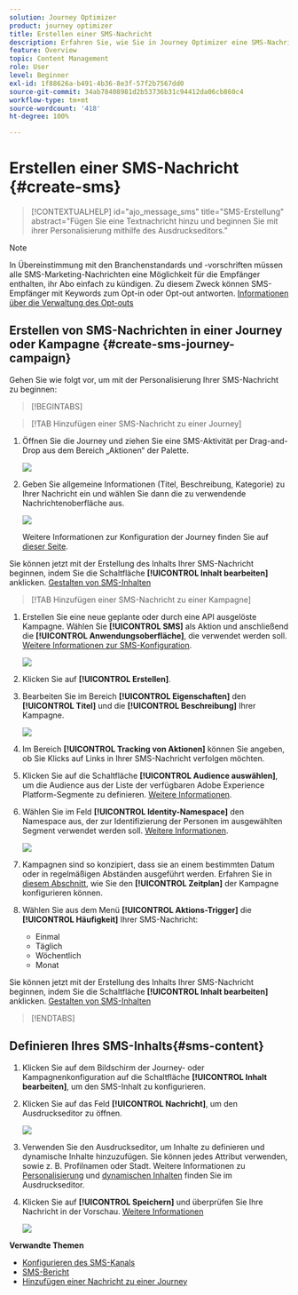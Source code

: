 ```yaml
---
solution: Journey Optimizer
product: journey optimizer
title: Erstellen einer SMS-Nachricht
description: Erfahren Sie, wie Sie in Journey Optimizer eine SMS-Nachricht erstellen.
feature: Overview
topic: Content Management
role: User
level: Beginner
exl-id: 1f88626a-b491-4b36-8e3f-57f2b7567dd0
source-git-commit: 34ab78408981d2b53736b31c94412da06cb860c4
workflow-type: tm+mt
source-wordcount: '418'
ht-degree: 100%

---
```


# Erstellen einer SMS-Nachricht {#create-sms}

>[!CONTEXTUALHELP]
>id="ajo_message_sms"
>title="SMS-Erstellung"
>abstract="Fügen Sie eine Textnachricht hinzu und beginnen Sie mit ihrer Personalisierung mithilfe des Ausdruckseditors."

>[!NOTE]
>
>In Übereinstimmung mit den Branchenstandards und -vorschriften müssen alle SMS-Marketing-Nachrichten eine Möglichkeit für die Empfänger enthalten, ihr Abo einfach zu kündigen. Zu diesem Zweck können SMS-Empfänger mit Keywords zum Opt-in oder Opt-out antworten. [Informationen über die Verwaltung des Opt-outs](../privacy/opt-out.md#sms-opt-out-management-sms-opt-out-management)

## Erstellen von SMS-Nachrichten in einer Journey oder Kampagne {#create-sms-journey-campaign}

Gehen Sie wie folgt vor, um mit der Personalisierung Ihrer SMS-Nachricht zu beginnen:

>[!BEGINTABS]

>[!TAB Hinzufügen einer SMS-Nachricht zu einer Journey]

1. Öffnen Sie die Journey und ziehen Sie eine SMS-Aktivität per Drag-and-Drop aus dem Bereich „Aktionen“ der Palette.

   ![](assets/sms_create_1.png)

1. Geben Sie allgemeine Informationen (Titel, Beschreibung, Kategorie) zu Ihrer Nachricht ein und wählen Sie dann die zu verwendende Nachrichtenoberfläche aus.

   ![](assets/sms_create_2.png)

   Weitere Informationen zur Konfiguration der Journey finden Sie auf [dieser Seite](../building-journeys/journey-gs.md).

Sie können jetzt mit der Erstellung des Inhalts Ihrer SMS-Nachricht beginnen, indem Sie die Schaltfläche **[!UICONTROL Inhalt bearbeiten]** anklicken. [Gestalten von SMS-Inhalten](#sms-content)

>[!TAB Hinzufügen einer SMS-Nachricht zu einer Kampagne]

1. Erstellen Sie eine neue geplante oder durch eine API ausgelöste Kampagne. Wählen Sie **[!UICONTROL SMS]** als Aktion und anschließend die **[!UICONTROL Anwendungsoberfläche]**, die verwendet werden soll. [Weitere Informationen zur SMS-Konfiguration](sms-configuration.md).

   ![](assets/sms_create_3.png)

1. Klicken Sie auf **[!UICONTROL Erstellen]**.

1. Bearbeiten Sie im Bereich **[!UICONTROL Eigenschaften]** den **[!UICONTROL Titel]** und die **[!UICONTROL Beschreibung]** Ihrer Kampagne.

   ![](assets/sms_create_4.png)

1. Im Bereich **[!UICONTROL Tracking von Aktionen]** können Sie angeben, ob Sie Klicks auf Links in Ihrer SMS-Nachricht verfolgen möchten.

1. Klicken Sie auf die Schaltfläche **[!UICONTROL Audience auswählen]**, um die Audience aus der Liste der verfügbaren Adobe Experience Platform-Segmente zu definieren. [Weitere Informationen](../segment/about-segments.md).

1. Wählen Sie im Feld **[!UICONTROL Identity-Namespace]** den Namespace aus, der zur Identifizierung der Personen im ausgewählten Segment verwendet werden soll. [Weitere Informationen](../event/about-creating.md#select-the-namespace).

   ![](assets/sms_create_5.png)

1. Kampagnen sind so konzipiert, dass sie an einem bestimmten Datum oder in regelmäßigen Abständen ausgeführt werden. Erfahren Sie in [diesem Abschnitt](../campaigns/create-campaign.md#schedule), wie Sie den **[!UICONTROL Zeitplan]** der Kampagne konfigurieren können.

1. Wählen Sie aus dem Menü **[!UICONTROL Aktions-Trigger]** die **[!UICONTROL Häufigkeit]** Ihrer SMS-Nachricht:

   * Einmal
   * Täglich
   * Wöchentlich
   * Monat

Sie können jetzt mit der Erstellung des Inhalts Ihrer SMS-Nachricht beginnen, indem Sie die Schaltfläche **[!UICONTROL Inhalt bearbeiten]** anklicken. [Gestalten von SMS-Inhalten](#sms-content)

>[!ENDTABS]

## Definieren Ihres SMS-Inhalts{#sms-content}

1. Klicken Sie auf dem Bildschirm der Journey- oder Kampagnenkonfiguration auf die Schaltfläche **[!UICONTROL Inhalt bearbeiten]**, um den SMS-Inhalt zu konfigurieren.

1. Klicken Sie auf das Feld **[!UICONTROL Nachricht]**, um den Ausdruckseditor zu öffnen.

   ![](assets/sms-content.png)

1. Verwenden Sie den Ausdruckseditor, um Inhalte zu definieren und dynamische Inhalte hinzuzufügen. Sie können jedes Attribut verwenden, sowie z. B. Profilnamen oder Stadt. Weitere Informationen zu [Personalisierung](../personalization/personalize.md) und [dynamischen Inhalten](../personalization/get-started-dynamic-content.md) finden Sie im Ausdruckseditor.

1. Klicken Sie auf **[!UICONTROL Speichern]** und überprüfen Sie Ihre Nachricht in der Vorschau. [Weitere Informationen](send-sms.md)

   ![](assets/sms-content-preview.png)

**Verwandte Themen**

* [Konfigurieren des SMS-Kanals](sms-configuration.md)
* [SMS-Bericht](../reports/journey-global-report.md#sms-global)
* [Hinzufügen einer Nachricht zu einer Journey](../building-journeys/journeys-message.md)

